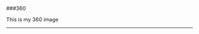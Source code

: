 ###360

This is my 360 image
<script src="//360.vizor.io/scripts/embed.js" data-vizorurl="https://360.vizor.io/embed/v/axgj" ></script>

***

